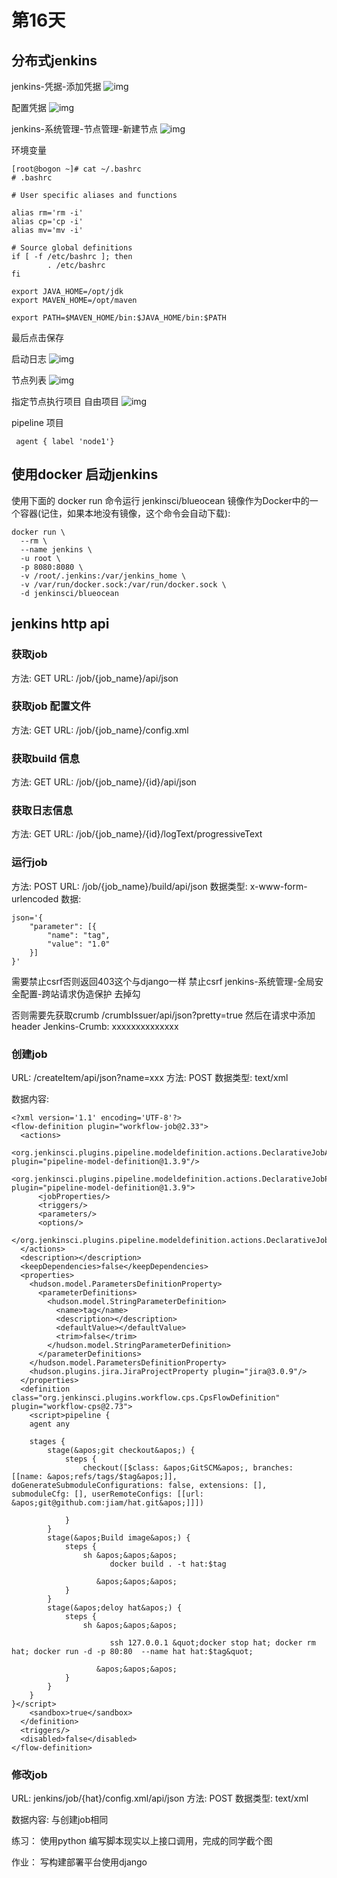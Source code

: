 # 第16天

## 分布式jenkins
jenkins-凭据-添加凭据
![img](./Chapter-16-code/pics/jenkins1.png)

配置凭据
![img](./Chapter-16-code/pics/jenkins2.png)


jenkins-系统管理-节点管理-新建节点
![img](./Chapter-16-code/pics/jenkins3.png)

环境变量
```
[root@bogon ~]# cat ~/.bashrc
# .bashrc

# User specific aliases and functions

alias rm='rm -i'
alias cp='cp -i'
alias mv='mv -i'

# Source global definitions
if [ -f /etc/bashrc ]; then
        . /etc/bashrc
fi

export JAVA_HOME=/opt/jdk
export MAVEN_HOME=/opt/maven

export PATH=$MAVEN_HOME/bin:$JAVA_HOME/bin:$PATH

```
最后点击保存

启动日志
![img](./Chapter-16-code/pics/jenkins5.png)

节点列表
![img](./Chapter-16-code/pics/jenkins6.png)

指定节点执行项目
自由项目
![img](./Chapter-16-code/pics/jenkins7.png)

pipeline 项目
```
 agent { label 'node1'}
```

## 使用docker 启动jenkins

使用下面的 docker run 命令运行 jenkinsci/blueocean 镜像作为Docker中的一个容器(记住，如果本地没有镜像，这个命令会自动下载):

```
docker run \
  --rm \
  --name jenkins \
  -u root \
  -p 8080:8080 \
  -v /root/.jenkins:/var/jenkins_home \
  -v /var/run/docker.sock:/var/run/docker.sock \
  -d jenkinsci/blueocean
```

## jenkins http api

### 获取job 

方法: GET 
URL: /job/{job_name}/api/json

### 获取job 配置文件
方法: GET
URL: /job/{job_name}/config.xml

### 获取build 信息

方法: GET
URL:  /job/{job_name}/{id}/api/json

### 获取日志信息

方法: GET
URL: /job/{job_name}/{id}/logText/progressiveText

### 运行job

方法: POST 
URL: /job/{job_name}/build/api/json
数据类型: x-www-form-urlencoded
数据: 
```
json='{
	"parameter": [{
		"name": "tag",
		"value": "1.0"
	}]
}'
```

需要禁止csrf否则返回403这个与django一样
禁止csrf
jenkins-系统管理-全局安全配置-跨站请求伪造保护 去掉勾

否则需要先获取crumb
/crumbIssuer/api/json?pretty=true
然后在请求中添加header
Jenkins-Crumb: xxxxxxxxxxxxxx


### 创建job

URL: /createItem/api/json?name=xxx
方法: POST
数据类型: text/xml

数据内容:
```
<?xml version='1.1' encoding='UTF-8'?>
<flow-definition plugin="workflow-job@2.33">
  <actions>
    <org.jenkinsci.plugins.pipeline.modeldefinition.actions.DeclarativeJobAction plugin="pipeline-model-definition@1.3.9"/>
    <org.jenkinsci.plugins.pipeline.modeldefinition.actions.DeclarativeJobPropertyTrackerAction plugin="pipeline-model-definition@1.3.9">
      <jobProperties/>
      <triggers/>
      <parameters/>
      <options/>
    </org.jenkinsci.plugins.pipeline.modeldefinition.actions.DeclarativeJobPropertyTrackerAction>
  </actions>
  <description></description>
  <keepDependencies>false</keepDependencies>
  <properties>
    <hudson.model.ParametersDefinitionProperty>
      <parameterDefinitions>
        <hudson.model.StringParameterDefinition>
          <name>tag</name>
          <description></description>
          <defaultValue></defaultValue>
          <trim>false</trim>
        </hudson.model.StringParameterDefinition>
      </parameterDefinitions>
    </hudson.model.ParametersDefinitionProperty>
    <hudson.plugins.jira.JiraProjectProperty plugin="jira@3.0.9"/>
  </properties>
  <definition class="org.jenkinsci.plugins.workflow.cps.CpsFlowDefinition" plugin="workflow-cps@2.73">
    <script>pipeline {
    agent any
   
    stages {
        stage(&apos;git checkout&apos;) {
            steps {
                checkout([$class: &apos;GitSCM&apos;, branches: [[name: &apos;refs/tags/$tag&apos;]], doGenerateSubmoduleConfigurations: false, extensions: [], submoduleCfg: [], userRemoteConfigs: [[url: &apos;git@github.com:jiam/hat.git&apos;]]])
        
            }    
        }
        stage(&apos;Build image&apos;) {
            steps {
                sh &apos;&apos;&apos;
                      docker build . -t hat:$tag
                      
                   &apos;&apos;&apos;
            }
        }
        stage(&apos;deloy hat&apos;) {
            steps {
                sh &apos;&apos;&apos;
                      
                      ssh 127.0.0.1 &quot;docker stop hat; docker rm hat; docker run -d -p 80:80  --name hat hat:$tag&quot;
                      
                   &apos;&apos;&apos;
            }
        }
    }
}</script>
    <sandbox>true</sandbox>
  </definition>
  <triggers/>
  <disabled>false</disabled>
</flow-definition>
```

### 修改job

URL: jenkins/job/{hat}/config.xml/api/json
方法: POST
数据类型: text/xml

数据内容:
与创建job相同


练习：
使用python 编写脚本现实以上接口调用，完成的同学截个图

作业：
写构建部署平台使用django